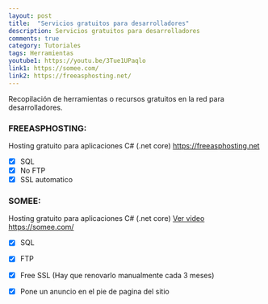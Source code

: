 ```yaml
---
layout: post
title:  "Servicios gratuitos para desarrolladores"
description: Servicios gratuitos para desarrolladores
comments: true
category: Tutoriales
tags: Herramientas
youtube1: https://youtu.be/3Tue1UPaqlo
link1: https://somee.com/
link2: https://freeasphosting.net/
---
```

Recopilación de herramientas o recursos gratuitos en la red para desarrolladores.

### FREEASPHOSTING:
Hosting gratuito para aplicaciones C# (.net core)
<a target="_blank" href="{{ page.link2 }}">https://freeasphosting.net</a> 
- [x] SQL
- [x] No FTP
- [x] SSL automatico

### SOMEE:
Hosting gratuito para aplicaciones C# (.net core)
<a target="_blank" href="{{ page.youtube1 }}">Ver video</a> 
<a target="_blank" href="{{ page.link }}">https://somee.com/</a> 
- [x] SQL
- [x] FTP
- [x] Free SSL (Hay que renovarlo manualmente cada 3 meses)
- [x] Pone un anuncio en el pie de pagina del sitio
 

